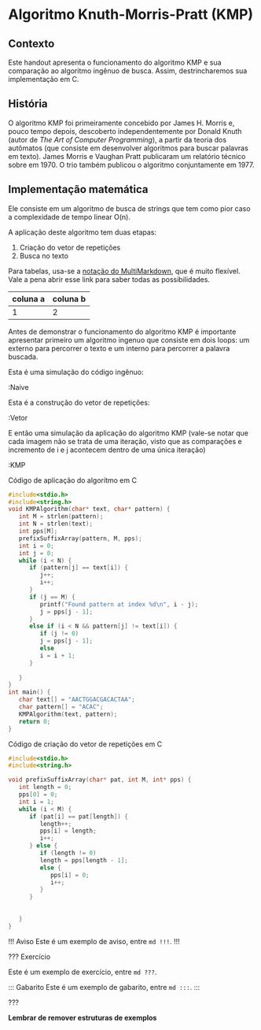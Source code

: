 Algoritmo Knuth-Morris-Pratt (KMP)
======

Contexto
---------

Este handout apresenta o funcionamento do algoritmo KMP e sua comparação ao algoritmo ingênuo de busca. Assim, destrincharemos sua implementação em C.

História
---------

O algoritmo KMP foi primeiramente concebido por James H. Morris e, pouco tempo depois, descoberto independentemente por Donald Knuth (autor de _The Art of Computer Programming_), a partir da teoria dos autômatos (que consiste em desenvolver algoritmos para buscar palavras em texto). James Morris e Vaughan Pratt publicaram um relatório técnico sobre em 1970. O trio também publicou o algoritmo conjuntamente em 1977.

Implementação matemática
---------

Ele consiste em um algoritmo de busca de strings que tem como pior caso a complexidade de tempo linear O(n).

A aplicação deste algoritmo tem duas etapas:

1. Criação do vetor de repetições
2. Busca no texto

Para tabelas, usa-se a [notação do
MultiMarkdown](https://fletcher.github.io/MultiMarkdown-6/syntax/tables.html),
que é muito flexível. Vale a pena abrir esse link para saber todas as
possibilidades.

| coluna a | coluna b |
|----------|----------|
| 1        | 2        |


Antes de demonstrar o funcionamento do algoritmo KMP é importante apresentar primeiro um algoritmo ingenuo que consiste em dois loops: um externo para percorrer o texto e um interno para percorrer a palavra buscada.

Esta é uma simulação do código ingênuo:

:Naive


Esta é a construção do vetor de repetições:

:Vetor

E então uma simulação da aplicação do algoritmo KMP (vale-se notar que cada imagem não se trata de uma iteração, visto que as comparações e incremento de i e j acontecem dentro de uma única iteração)

:KMP

Código de aplicação do algorítmo em C

``` c
#include<stdio.h>
#include<string.h>
void KMPAlgorithm(char* text, char* pattern) {
   int M = strlen(pattern);
   int N = strlen(text);
   int pps[M];
   prefixSuffixArray(pattern, M, pps);
   int i = 0;
   int j = 0;
   while (i < N) {
      if (pattern[j] == text[i]) {
         j++;
         i++;
      }
      if (j == M) {
         printf("Found pattern at index %d\n", i - j);
         j = pps[j - 1];
      }
      else if (i < N && pattern[j] != text[i]) {
         if (j != 0)
         j = pps[j - 1];
         else
         i = i + 1;
      }
   
   }
}
int main() {
   char text[] = "AACTGGACGACACTAA";
   char pattern[] = "ACAC";
   KMPAlgorithm(text, pattern);
   return 0;
}
```

Código de criação do vetor de repetições em C

``` c
#include<stdio.h>
#include<string.h>

void prefixSuffixArray(char* pat, int M, int* pps) {
   int length = 0;
   pps[0] = 0;
   int i = 1;
   while (i < M) {
      if (pat[i] == pat[length]) {
         length++;
         pps[i] = length;
         i++;
      } else {
         if (length != 0)
         length = pps[length - 1];
         else {
            pps[i] = 0;
            i++;
         }
      }
   
    
   }
}
```


!!! Aviso
Este é um exemplo de aviso, entre `md !!!`.
!!!


??? Exercício

Este é um exemplo de exercício, entre `md ???`.

::: Gabarito
Este é um exemplo de gabarito, entre `md :::`.
:::

???


**Lembrar de remover estruturas de exemplos**